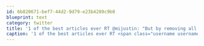 ```yaml
---
id: 6b820671-bef7-44d2-9d79-e23b4289c9b0
blueprint: text
category: twitter
title: '1 of the best articles ever RT @mijustin: "But by removing all human contact, they’re making their app less valuable" buff.ly/14fpjC4'
caption: '1 of the best articles ever RT <span class="username username_linked">@<a href="https://twitter.com/mijustin" title="Justin Jackson">mijustin</a></span>: "But by removing all human contact, they’re making their app less valuable" <a href="http://buff.ly/14fpjC4" title="http://buff.ly/14fpjC4" class="link link_untco">buff.ly/14fpjC4</a>'
---
```

